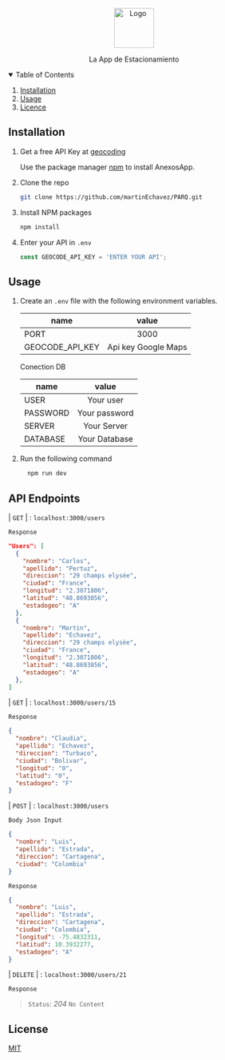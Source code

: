 <!-- PROJECT LOGO -->

<p align="center">
   <p align="center">
    <img src="https://parq-resources.s3.amazonaws.com/logotypo-green.svg" alt="Logo" width="80" height="80">
  </p>
   
  <p align="center">
    La App de Estacionamiento
  </p>
</p>

<!-- TABLE OF CONTENTS -->
<details open="open">
  <summary>Table of Contents</summary>
  <ol>
    <li><a href="#installation">Installation</a></li>
    <li><a href="#usage">Usage</a></li>
    <li><a href="#licence">Licence</a></li>
  </ol>
</details>

## Installation

1. Get a free API Key at [geocoding](https://developers.google.com/maps/documentation/geocoding/overview?hl=es-419)

   Use the package manager [npm](https://docs.npmjs.com/) to install AnexosApp.

2. Clone the repo

   ```sh
   git clone https://github.com/martinEchavez/PARQ.git
   ```

3. Install NPM packages

   ```bash
   npm install
   ```

4. Enter your API in `.env`
   ```js
   const GEOCODE_API_KEY = 'ENTER YOUR API';
   ```

## Usage

1. Create an `.env` file with the following environment variables.

   | name            |        value        |
   | --------------- | :-----------------: |
   | PORT            |        3000         |
   | GEOCODE_API_KEY | Api key Google Maps |

   Conection DB

   | name     |     value     |
   | -------- | :-----------: |
   | USER     |   Your user   |
   | PASSWORD | Your password |
   | SERVER   |  Your Server  |
   | DATABASE | Your Database |

2. Run the following command

   ```bash
     npm run dev
   ```

## API Endpoints

| `GET` | : `localhost:3000/users`

`Response`

```json
"Users": [
  {
    "nombre": "Carlos",
    "apellido": "Pertuz",
    "direccion": "29 champs elysée",
    "ciudad": "France",
    "longitud": "2.3071806",
    "latitud": "48.8693856",
    "estadogeo": "A"
  },
  {
    "nombre": "Martin",
    "apellido": "Echavez",
    "direccion": "29 champs elysée",
    "ciudad": "France",
    "longitud": "2.3071806",
    "latitud": "48.8693856",
    "estadogeo": "A"
  },
]
```

| `GET` | : `localhost:3000/users/15`

`Response`

```json
{
  "nombre": "Claudia",
  "apellido": "Echavez",
  "direccion": "Turbaco",
  "ciudad": "Bolivar",
  "longitud": "0",
  "latitud": "0",
  "estadogeo": "F"
}
```

| `POST` | : `localhost:3000/users`

`Body Json Input`

```json
{
  "nombre": "Luis",
  "apellido": "Estrada",
  "direccion": "Cartagena",
  "ciudad": "Colombia"
}
```

`Response`

```json
{
  "nombre": "Luis",
  "apellido": "Estrada",
  "direccion": "Cartagena",
  "ciudad": "Colombia",
  "longitud": -75.4832311,
  "latitud": 10.3932277,
  "estadogeo": "A"
}
```

| `DELETE` | : `localhost:3000/users/21`

`Response`

> `Status`: _204_ `No Content`

## License

[MIT](https://choosealicense.com/licenses/mit/)
